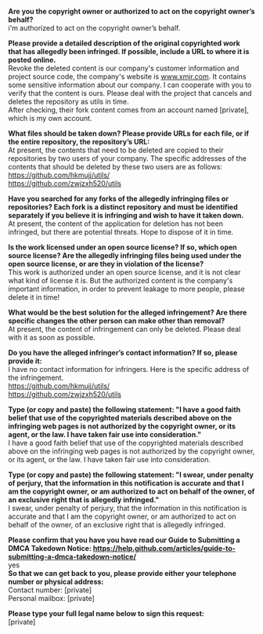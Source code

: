 **Are you the copyright owner or authorized to act on the copyright owner’s behalf?**  
i'm authorized to act on the copyright owner’s behalf.

**Please provide a detailed description of the original copyrighted work that has allegedly been infringed. If possible, include a URL to where it is posted online.**  
Revoke the deleted content is our company's customer information and project source code, the company's website is www.xmjr.com. It contains some sensitive information about our company. I can cooperate with you to verify that the content is ours. Please deal with the project that cancels and deletes the repository as utils in time.  
After checking, their fork content comes from an account named [private], which is my own account.

**What files should be taken down? Please provide URLs for each file, or if the entire repository, the repository’s URL:**   
At present, the contents that need to be deleted are copied to their repositories by two users of your company. The specific addresses of the contents that should be deleted by these two users are as follows:  
https://github.com/hkmujj/utils/  
https://github.com/zwjzxh520/utils

**Have you searched for any forks of the allegedly infringing files or repositories? Each fork is a distinct repository and must be identified separately if you believe it is infringing and wish to have it taken down.**  
At present, the content of the application for deletion has not been infringed, but there are potential threats. Hope to dispose of it in time.

**Is the work licensed under an open source license? If so, which open source license? Are the allegedly infringing files being used under the open source license, or are they in violation of the license?**  
This work is authorized under an open source license, and it is not clear what kind of license it is. But the authorized content is the company's important information, in order to prevent leakage to more people, please delete it in time!

**What would be the best solution for the alleged infringement? Are there specific changes the other person can make other than removal?**  
At present, the content of infringement can only be deleted. Please deal with it as soon as possible.

**Do you have the alleged infringer’s contact information? If so, please provide it:**  
I have no contact information for infringers. Here is the specific address of the infringement.  
https://github.com/hkmujj/utils/  
https://github.com/zwjzxh520/utils  

**Type (or copy and paste) the following statement: "I have a good faith belief that use of the copyrighted materials described above on the infringing web pages is not authorized by the copyright owner, or its agent, or the law. I have taken fair use into consideration."**  
I have a good faith belief that use of the copyrighted materials described above on the infringing web pages is not authorized by the copyright owner, or its agent, or the law. I have taken fair use into consideration.

**Type (or copy and paste) the following statement: "I swear, under penalty of perjury, that the information in this notification is accurate and that I am the copyright owner, or am authorized to act on behalf of the owner, of an exclusive right that is allegedly infringed."**  
I swear, under penalty of perjury, that the information in this notification is accurate and that I am the copyright owner, or am authorized to act on behalf of the owner, of an exclusive right that is allegedly infringed.

**Please confirm that you have you have read our Guide to Submitting a DMCA Takedown Notice: https://help.github.com/articles/guide-to-submitting-a-dmca-takedown-notice/**  
yes  
**So that we can get back to you, please provide either your telephone number or physical address:**  
Contact number: [private]  
Personal mailbox: [private]

**Please type your full legal name below to sign this request:**  
[private]
